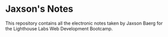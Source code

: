 # Jaxson's Notes

This repository contains all the electronic notes taken by Jaxson Baerg for the Lighthouse Labs Web Development Bootcamp.